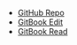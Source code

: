 
- [GitHub Repo](https://github.com/janzeteachesit/cs-in-algebra.git)
- [GitBook Edit](https://www.gitbook.com/book/templeton-titan-publishing/newsletters/edit#/edit/master/)
- [GitBook Read](https://templeton-titan-publishing.gitbooks.io/newsletters/content/)
